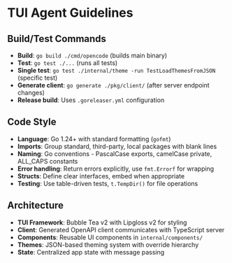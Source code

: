 # TUI Agent Guidelines

## Build/Test Commands

- **Build**: `go build ./cmd/opencode` (builds main binary)
- **Test**: `go test ./...` (runs all tests)
- **Single test**: `go test ./internal/theme -run TestLoadThemesFromJSON` (specific test)
- **Generate client**: `go generate ./pkg/client/` (after server endpoint changes)
- **Release build**: Uses `.goreleaser.yml` configuration

## Code Style

- **Language**: Go 1.24+ with standard formatting (`gofmt`)
- **Imports**: Group standard, third-party, local packages with blank lines
- **Naming**: Go conventions - PascalCase exports, camelCase private, ALL_CAPS constants
- **Error handling**: Return errors explicitly, use `fmt.Errorf` for wrapping
- **Structs**: Define clear interfaces, embed when appropriate
- **Testing**: Use table-driven tests, `t.TempDir()` for file operations

## Architecture

- **TUI Framework**: Bubble Tea v2 with Lipgloss v2 for styling
- **Client**: Generated OpenAPI client communicates with TypeScript server
- **Components**: Reusable UI components in `internal/components/`
- **Themes**: JSON-based theming system with override hierarchy
- **State**: Centralized app state with message passing

